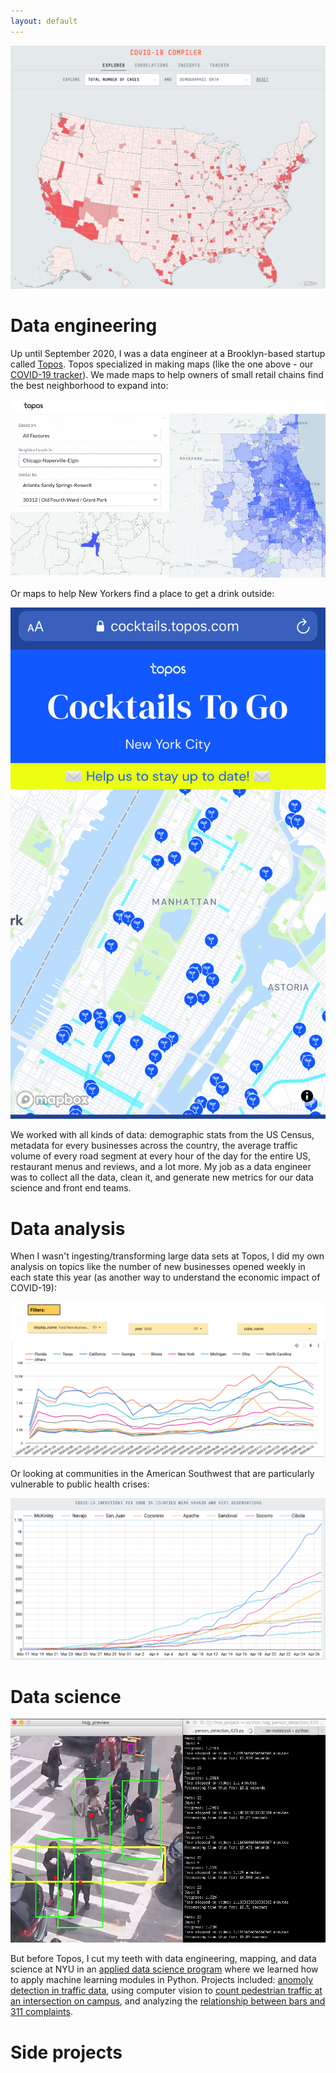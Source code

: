 ```yaml
---
layout: default
---
```


![COVID-19 Tracker](https://github.com/seeess1/seeess1.github.io/raw/master/assets/images/covid.png)

# Data engineering

Up until September 2020, I was a data engineer at a Brooklyn-based startup called [Topos](https://topos.com/). Topos specialized in making maps (like the one above - our [COVID-19 tracker](https://covid19.topos.com/)). We made maps to help owners of small retail chains find the best neighborhood to expand into:

![Neighborhoods in Chicago similar to Grant Park in Atlanta](https://github.com/seeess1/seeess1.github.io/raw/master/assets/images/atlanta-chicago.png)

Or maps to help New Yorkers find a place to get a drink outside:

![NYC cocktail map](https://github.com/seeess1/seeess1.github.io/raw/master/assets/images/cocktails.jpg)

We worked with all kinds of data: demographic stats from the US Census, metadata for every businesses across the country, the average traffic volume of every road segment at every hour of the day for the entire US, restaurant menus and reviews, and a lot more. My job as a data engineer was to collect all the data, clean it, and generate new metrics for our data science and front end teams.

# Data analysis

When I wasn't ingesting/transforming large data sets at Topos, I did my own analysis on topics like the number of new businesses opened weekly in each state this year (as another way to understand the economic impact of COVID-19):

![New business filings](https://github.com/seeess1/seeess1.github.io/raw/master/assets/images/new-biz.png)

Or looking at communities in the American Southwest that are particularly vulnerable to public health crises:

![COVID-19 cases in the American Southwest](https://github.com/seeess1/seeess1.github.io/raw/master/assets/images/reservations.png)

# Data science

![Computer vision](https://github.com/seeess1/seeess1.github.io/raw/master/assets/images/pedestrians.png)

But before Topos, I cut my teeth with data engineering, mapping, and data science at NYU in an [applied data science program](https://cusp.nyu.edu/) where we learned how to apply machine learning modules in Python. Projects included: [anomoly detection in traffic data](https://github.com/seeess1/machineLearning/blob/master/anomalies_traffic_health.ipynb), using computer vision to [count pedestrian traffic at an intersection on campus](https://github.com/seeess1/pedestrian_cv), and analyzing the [relationship between bars and 311 complaints](https://github.com/seeess1/publicDrunkenness/blob/master/public_drunkenness.ipynb).

# Side projects

